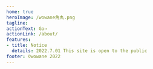 ```yaml
---
home: true
heroImage: /wowane角丸.png
tagline: 
actionText: Go→
actionLink: /about/
features:
- title: Notice
  details: 2022.7.01 This site is open to the public
footer: ©wowane 2022
---
```

